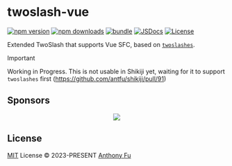 # twoslash-vue

[![npm version][npm-version-src]][npm-version-href]
[![npm downloads][npm-downloads-src]][npm-downloads-href]
[![bundle][bundle-src]][bundle-href]
[![JSDocs][jsdocs-src]][jsdocs-href]
[![License][license-src]][license-href]

Extended TwoSlash that supports Vue SFC, based on [`twoslashes`](https://github.com/antfu/twoslashes).

> [!IMPORTANT]
> Working in Progress.
> This is not usable in Shikiji yet, waiting for it to support `twoslashes` first (https://github.com/antfu/shikiji/pull/91)

## Sponsors

<p align="center">
  <a href="https://cdn.jsdelivr.net/gh/antfu/static/sponsors.svg">
    <img src='https://cdn.jsdelivr.net/gh/antfu/static/sponsors.svg'/>
  </a>
</p>

## License

[MIT](./LICENSE) License © 2023-PRESENT [Anthony Fu](https://github.com/antfu)

<!-- Badges -->

[npm-version-src]: https://img.shields.io/npm/v/twoslash-vue?style=flat&colorA=080f12&colorB=1fa669
[npm-version-href]: https://npmjs.com/package/twoslash-vue
[npm-downloads-src]: https://img.shields.io/npm/dm/twoslash-vue?style=flat&colorA=080f12&colorB=1fa669
[npm-downloads-href]: https://npmjs.com/package/twoslash-vue
[bundle-src]: https://img.shields.io/bundlephobia/minzip/twoslash-vue?style=flat&colorA=080f12&colorB=1fa669&label=minzip
[bundle-href]: https://bundlephobia.com/result?p=twoslash-vue
[license-src]: https://img.shields.io/github/license/antfu/twoslash-vue.svg?style=flat&colorA=080f12&colorB=1fa669
[license-href]: https://github.com/antfu/twoslash-vue/blob/main/LICENSE
[jsdocs-src]: https://img.shields.io/badge/jsdocs-reference-080f12?style=flat&colorA=080f12&colorB=1fa669
[jsdocs-href]: https://www.jsdocs.io/package/twoslash-vue
